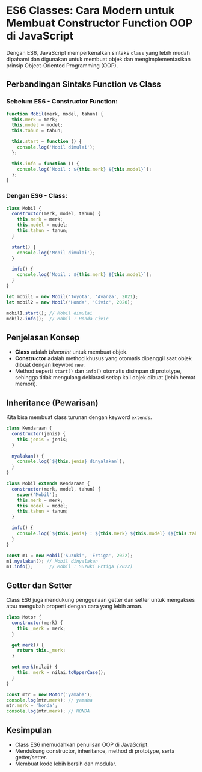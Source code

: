 # ES6 Classes: Cara Modern untuk Membuat Constructor Function OOP di JavaScript

Dengan ES6, JavaScript memperkenalkan sintaks `class` yang lebih mudah dipahami dan digunakan untuk membuat objek dan mengimplementasikan prinsip Object-Oriented Programming (OOP).

## Perbandingan Sintaks Function vs Class

### Sebelum ES6 - Constructor Function:
```javascript
function Mobil(merk, model, tahun) {
  this.merk = merk;
  this.model = model;
  this.tahun = tahun;

  this.start = function () {
    console.log('Mobil dimulai');
  };

  this.info = function () {
    console.log(`Mobil : ${this.merk} ${this.model}`);
  };
}
```

### Dengan ES6 - Class:
```javascript
class Mobil {
  constructor(merk, model, tahun) {
    this.merk = merk;
    this.model = model;
    this.tahun = tahun;
  }

  start() {
    console.log('Mobil dimulai');
  }

  info() {
    console.log(`Mobil : ${this.merk} ${this.model}`);
  }
}

let mobil1 = new Mobil('Toyota', 'Avanza', 2021);
let mobil2 = new Mobil('Honda', 'Civic', 2020);

mobil1.start(); // Mobil dimulai
mobil2.info();  // Mobil : Honda Civic
```

## Penjelasan Konsep

- **Class** adalah *blueprint* untuk membuat objek.
- **Constructor** adalah method khusus yang otomatis dipanggil saat objek dibuat dengan keyword `new`.
- Method seperti `start()` dan `info()` otomatis disimpan di prototype, sehingga tidak mengulang deklarasi setiap kali objek dibuat (lebih hemat memori).

## Inheritance (Pewarisan)
Kita bisa membuat class turunan dengan keyword `extends`.

```javascript
class Kendaraan {
  constructor(jenis) {
    this.jenis = jenis;
  }

  nyalakan() {
    console.log(`${this.jenis} dinyalakan`);
  }
}

class Mobil extends Kendaraan {
  constructor(merk, model, tahun) {
    super('Mobil');
    this.merk = merk;
    this.model = model;
    this.tahun = tahun;
  }

  info() {
    console.log(`${this.jenis} : ${this.merk} ${this.model} (${this.tahun})`);
  }
}

const m1 = new Mobil('Suzuki', 'Ertiga', 2022);
m1.nyalakan(); // Mobil dinyalakan
m1.info();      // Mobil : Suzuki Ertiga (2022)
```

## Getter dan Setter
Class ES6 juga mendukung penggunaan getter dan setter untuk mengakses atau mengubah properti dengan cara yang lebih aman.

```javascript
class Motor {
  constructor(merk) {
    this._merk = merk;
  }

  get merk() {
    return this._merk;
  }

  set merk(nilai) {
    this._merk = nilai.toUpperCase();
  }
}

const mtr = new Motor('yamaha');
console.log(mtr.merk); // yamaha
mtr.merk = 'honda';
console.log(mtr.merk); // HONDA
```

## Kesimpulan

- Class ES6 memudahkan penulisan OOP di JavaScript.
- Mendukung constructor, inheritance, method di prototype, serta getter/setter.
- Membuat kode lebih bersih dan modular.

